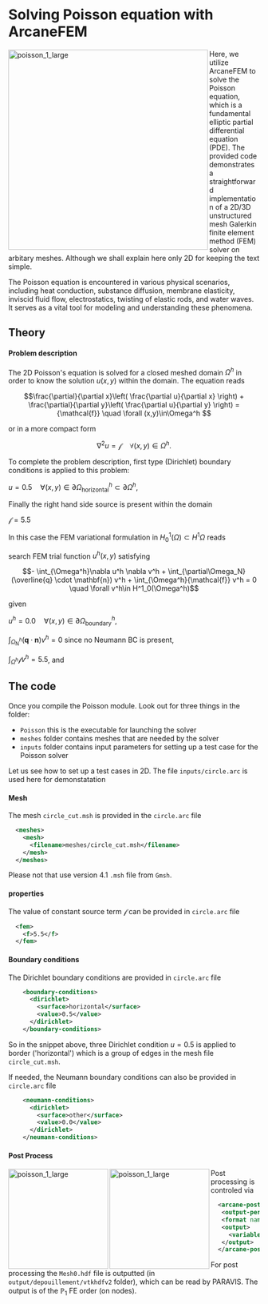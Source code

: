 # Solving Poisson equation with ArcaneFEM #

<img align="left" width="400" src="https://github.com/arcaneframework/arcanefem/assets/52162083/3646fbb9-5c82-4807-b025-7f3b4c899ca7" alt="poisson_1_large" />

Here, we utilize ArcaneFEM to solve the Poisson equation, which is a fundamental elliptic partial differential equation (PDE). The provided code demonstrates a straightforward implementation of a 2D/3D unstructured mesh Galerkin finite element method (FEM) solver on arbitary meshes. Although we shall explain here only 2D for keeping the text simple.

The Poisson equation is encountered in various physical scenarios, including heat conduction, substance diffusion, membrane elasticity, inviscid fluid flow, electrostatics, twisting of elastic rods, and water waves. It serves as a vital tool for modeling and understanding these phenomena.

## Theory ##

#### Problem description ####

The 2D Poisson's equation is solved for a closed meshed domain $\Omega^h$ in order to know the solution $u(x,y)$ within the domain. The equation reads

$$\frac{\partial}{\partial x}\left( \frac{\partial u}{\partial x} \right) + \frac{\partial}{\partial y}\left( \frac{\partial u}{\partial y} \right) = {\mathcal{f}}   \quad \forall (x,y)\in\Omega^h $$

or in a more compact form

$$\nabla^2 u = {\mathcal{f}} \quad \forall (x,y)\in\Omega^h.$$



To complete the problem description,   first type (Dirichlet) boundary conditions is applied to this problem:

$u = 0.5 \quad \forall(x,y)\in\partial\Omega^h_{\text{horizontal}}\subset\partial \Omega^h,$

Finally the right hand side source is present within the domain

${\mathcal{f}}=5.5$



In this case  the FEM variational formulation in $H^1_{0}(\Omega) \subset H^1{\Omega}$  reads

search FEM trial function $u^h(x,y)$ satisfying

$$- \int_{\Omega^h}\nabla u^h \nabla  v^h + \int_{\partial\Omega_N} (\overline{q} \cdot \mathbf{n}) v^h + \int_{\Omega^h}{\mathcal{f}} v^h = 0 \quad \forall v^h\in H^1_0(\Omega^h)$$

given

$u^h=0.0 \quad \forall (x,y)\in\partial\Omega^h_{\text{boundary}}$,

$\int_{\Omega^h_{\text{N}}}(\mathbf{q} \cdot \mathbf{n}) v^h=0$ since no Neumann BC is present,

$\int_{\Omega^h}{\mathcal{f}} v^h=5.5$, and

## The code ##

Once you compile the Poisson module. Look out for three things in the folder: 
- `Poisson` this is the executable for launching the solver
- `meshes` folder contains meshes that are needed by the solver
- `inputs` folder contains input parameters for setting up a test case for the Poisson solver

Let us see how to set up a test cases in 2D. The file `inputs/circle.arc` is used here for demonstatation

#### Mesh ####

The mesh `circle_cut.msh` is provided in the `circle.arc` file

```xml
  <meshes>
    <mesh>
      <filename>meshes/circle_cut.msh</filename>
    </mesh>
  </meshes>
```
Please not that use version 4.1 `.msh` file from `Gmsh`.

#### properties ###

The value of constant source term $\mathcal{f}$  can be provided in  `circle.arc` file

```xml
  <fem>
    <f>5.5</f>
  </fem>
```


#### Boundary conditions ####

The Dirichlet boundary conditions  are provided in `circle.arc` file

```xml
    <boundary-conditions>
      <dirichlet>
        <surface>horizontal</surface>
        <value>0.5</value>
      </dirichlet>
    </boundary-conditions>
```

So in the snippet above, three Dirichlet condition $u=0.5$ is  applied to border ('horizontal') which is a group of edges in the mesh file `circle_cut.msh`.

If needed, the Neumann  boundary conditions  can also be provided in `circle.arc` file

```xml
    <neumann-conditions>
      <dirichlet>
        <surface>other</surface>
        <value>0.0</value>
      </dirichlet>
    </neumann-conditions>
```



#### Post Process ####


<img align="left" width="200" src="https://github.com/user-attachments/assets/66b9449e-e2f7-4607-b910-231def7d2f67" alt="poisson_1_large" />
<img align="left" width="200" src="https://github.com/user-attachments/assets/a68dd3d8-3f9f-424e-8d6a-33e34e41c04b" alt="poisson_1_large" />
Post processing is controled via 

```xml
  <arcane-post-processing>
   <output-period>1</output-period>
   <format name="VtkHdfV2PostProcessor" />
   <output>
     <variable>U</variable>
   </output>
  </arcane-post-processing>
```
For post processing the `Mesh0.hdf` file is outputted (in `output/depouillement/vtkhdfv2` folder), which can be read by PARAVIS. The output is of the $\mathbb{P}_1$ FE order (on nodes).

